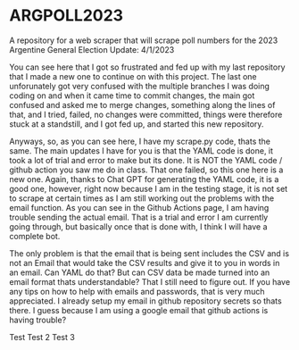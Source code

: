 # ARGPOLL2023
A repository for a web scraper that will scrape poll numbers for the 2023 Argentine General Election
Update: 4/1/2023

You can see here that I got so frustrated and fed up with my last repository that I made a new one to continue on with this project. The last one unforunately got very confused with the multiple branches I was doing coding on and when it came time to commit changes, the main got confused and asked me to merge changes, something along the lines of that, and I tried, failed, no changes were committed, things were therefore stuck at a standstill, and I got fed up, and started this new repository. 

Anyways, so, as you can see here, I have my scrape.py code, thats the same. The main updates I have for you is that the YAML code is done, it took a lot of trial and error to make but its done. It is NOT the YAML code / github action you saw me do in class. That one failed, so this one here is a new one. 
Again, thanks to Chat GPT for generating the YAML code, it is a good one, however, right now because I am in the testing stage, it is not set to scrape at certain times as I am still working out the problems with the email function. As you can see in the Github Actions page, I am having trouble sending the actual email. That is a trial and error I am currently going through, but basically once that is done with, I think I will have a complete bot.

The only problem is that the email that is being sent includes the CSV and is not an Email that would take the CSV results and give it to you in words in an email. Can YAML do that? But can CSV data be made turned into an email format thats understandable? That I still need to figure out. 
If you have any tips on how to help with emails and passwords, that is very much appreciated. I already setup my email in github repository secrets so thats there. I guess because I am using a google email that github actions is having trouble?

Test
Test 2
Test 3
<End of update>